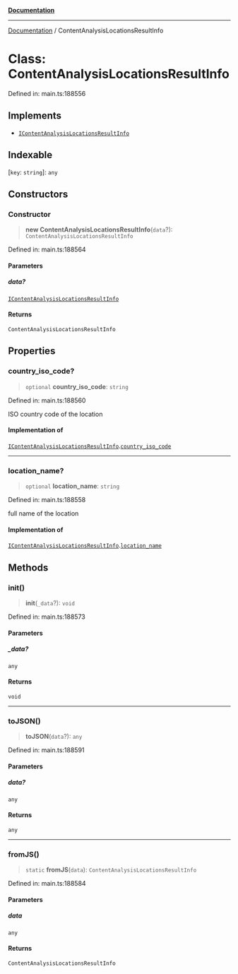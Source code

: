 [**Documentation**](../README.md)

***

[Documentation](../README.md) / ContentAnalysisLocationsResultInfo

# Class: ContentAnalysisLocationsResultInfo

Defined in: main.ts:188556

## Implements

- [`IContentAnalysisLocationsResultInfo`](../interfaces/IContentAnalysisLocationsResultInfo.md)

## Indexable

\[`key`: `string`\]: `any`

## Constructors

### Constructor

> **new ContentAnalysisLocationsResultInfo**(`data`?): `ContentAnalysisLocationsResultInfo`

Defined in: main.ts:188564

#### Parameters

##### data?

[`IContentAnalysisLocationsResultInfo`](../interfaces/IContentAnalysisLocationsResultInfo.md)

#### Returns

`ContentAnalysisLocationsResultInfo`

## Properties

### country\_iso\_code?

> `optional` **country\_iso\_code**: `string`

Defined in: main.ts:188560

ISO country code of the location

#### Implementation of

[`IContentAnalysisLocationsResultInfo`](../interfaces/IContentAnalysisLocationsResultInfo.md).[`country_iso_code`](../interfaces/IContentAnalysisLocationsResultInfo.md#country_iso_code)

***

### location\_name?

> `optional` **location\_name**: `string`

Defined in: main.ts:188558

full name of the location

#### Implementation of

[`IContentAnalysisLocationsResultInfo`](../interfaces/IContentAnalysisLocationsResultInfo.md).[`location_name`](../interfaces/IContentAnalysisLocationsResultInfo.md#location_name)

## Methods

### init()

> **init**(`_data`?): `void`

Defined in: main.ts:188573

#### Parameters

##### \_data?

`any`

#### Returns

`void`

***

### toJSON()

> **toJSON**(`data`?): `any`

Defined in: main.ts:188591

#### Parameters

##### data?

`any`

#### Returns

`any`

***

### fromJS()

> `static` **fromJS**(`data`): `ContentAnalysisLocationsResultInfo`

Defined in: main.ts:188584

#### Parameters

##### data

`any`

#### Returns

`ContentAnalysisLocationsResultInfo`
